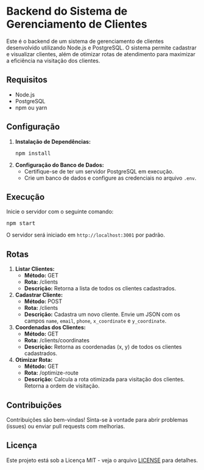 
  <h1>Backend do Sistema de Gerenciamento de Clientes</h1>

  <p>Este é o backend de um sistema de gerenciamento de clientes desenvolvido utilizando Node.js e PostgreSQL. O sistema permite cadastrar e visualizar clientes, além de otimizar rotas de atendimento para maximizar a eficiência na visitação dos clientes.</p>

  <h2>Requisitos</h2>

  <ul>
    <li>Node.js</li>
    <li>PostgreSQL</li>
    <li>npm ou yarn</li>
  </ul>

  <h2>Configuração</h2>

  <ol>
    <li><strong>Instalação de Dependências:</strong>
      <pre>npm install</pre>
    </li>
    <li><strong>Configuração do Banco de Dados:</strong>
      <ul>
        <li>Certifique-se de ter um servidor PostgreSQL em execução.</li>
        <li>Crie um banco de dados e configure as credenciais no arquivo <code>.env</code>.</li>
      </ul>
    </li>
  </ol>

  <h2>Execução</h2>

  <p>Inicie o servidor com o seguinte comando:</p>
  <pre>npm start</pre>

  <p>O servidor será iniciado em <code>http://localhost:3001</code> por padrão.</p>

  <h2>Rotas</h2>

  <ol>
    <li><strong>Listar Clientes:</strong>
      <ul>
        <li><strong>Método:</strong> GET</li>
        <li><strong>Rota:</strong> /clients</li>
        <li><strong>Descrição:</strong> Retorna a lista de todos os clientes cadastrados.</li>
      </ul>
    </li>
    <li><strong>Cadastrar Cliente:</strong>
      <ul>
        <li><strong>Método:</strong> POST</li>
        <li><strong>Rota:</strong> /clients</li>
        <li><strong>Descrição:</strong> Cadastra um novo cliente. Envie um JSON com os campos <code>name</code>, <code>email</code>, <code>phone</code>, <code>x_coordinate</code> e <code>y_coordinate</code>.</li>
      </ul>
    </li>
    <li><strong>Coordenadas dos Clientes:</strong>
      <ul>
        <li><strong>Método:</strong> GET</li>
        <li><strong>Rota:</strong> /clients/coordinates</li>
        <li><strong>Descrição:</strong> Retorna as coordenadas (x, y) de todos os clientes cadastrados.</li>
      </ul>
    </li>
    <li><strong>Otimizar Rota:</strong>
      <ul>
        <li><strong>Método:</strong> GET</li>
        <li><strong>Rota:</strong> /optimize-route</li>
        <li><strong>Descrição:</strong> Calcula a rota otimizada para visitação dos clientes. Retorna a ordem de visitação.</li>
      </ul>
    </li>
  </ol>

  <h2>Contribuições</h2>

  <p>Contribuições são bem-vindas! Sinta-se à vontade para abrir problemas (issues) ou enviar pull requests com melhorias.</p>

  <h2>Licença</h2>

  <p>Este projeto está sob a Licença MIT - veja o arquivo <a href="LICENSE">LICENSE</a> para detalhes.</p>